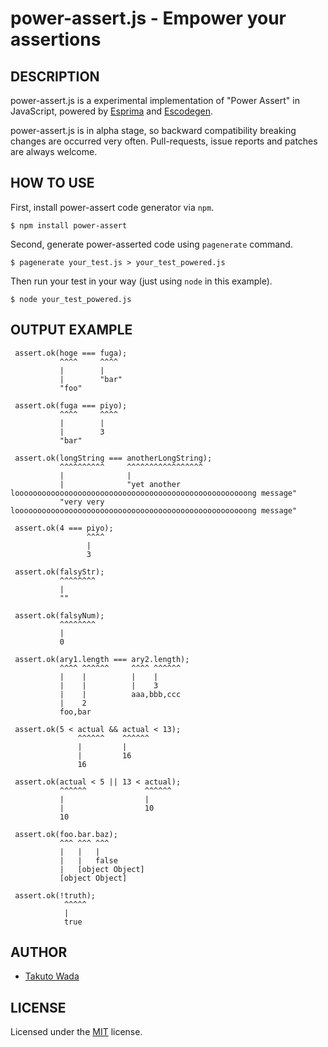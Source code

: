 power-assert.js - Empower your assertions
================================


DESCRIPTION
---------------------------------------
power-assert.js is a experimental implementation of "Power Assert" in JavaScript, powered by [Esprima](http://esprima.org/) and [Escodegen](https://github.com/Constellation/escodegen).

power-assert.js is in alpha stage, so backward compatibility breaking changes are occurred very often. Pull-requests, issue reports and patches are always welcome.


HOW TO USE
---------------------------------------

First, install power-assert code generator via `npm`.

    $ npm install power-assert

Second, generate power-asserted code using `pagenerate` command.

    $ pagenerate your_test.js > your_test_powered.js

Then run your test in your way (just using `node` in this example).

    $ node your_test_powered.js



OUTPUT EXAMPLE
---------------------------------------

     assert.ok(hoge === fuga);
               ^^^^     ^^^^             
               |        |                
               |        "bar"            
               "foo"                     
 
     assert.ok(fuga === piyo);
               ^^^^     ^^^^  
               |        |     
               |        3     
               "bar"          
 
     assert.ok(longString === anotherLongString);
               ^^^^^^^^^^     ^^^^^^^^^^^^^^^^^  
               |              |                  
               |              "yet another loooooooooooooooooooooooooooooooooooooooooooooooooooong message"
               "very very loooooooooooooooooooooooooooooooooooooooooooooooooooong message"
 
     assert.ok(4 === piyo);
                     ^^^^  
                     |     
                     3     
 
     assert.ok(falsyStr);
               ^^^^^^^^  
               |         
               ""        
 
     assert.ok(falsyNum);
               ^^^^^^^^  
               |         
               0         
 
     assert.ok(ary1.length === ary2.length);
               ^^^^ ^^^^^^     ^^^^ ^^^^^^  
               |    |          |    |       
               |    |          |    3       
               |    |          aaa,bbb,ccc  
               |    2                       
               foo,bar                      
 
     assert.ok(5 < actual && actual < 13);
                   ^^^^^^    ^^^^^^       
                   |         |            
                   |         16           
                   16                     
 
     assert.ok(actual < 5 || 13 < actual);
               ^^^^^^             ^^^^^^  
               |                  |       
               |                  10      
               10                         
 
     assert.ok(foo.bar.baz);
               ^^^ ^^^ ^^^  
               |   |   |    
               |   |   false
               |   [object Object]
               [object Object]
 
     assert.ok(!truth);
                ^^^^^  
                |      
                true   


AUTHOR
---------------------------------------
* [Takuto Wada](http://github.com/twada)


LICENSE
---------------------------------------
Licensed under the [MIT](https://raw.github.com/twada/power-assert.js/master/MIT-LICENSE.txt) license.
